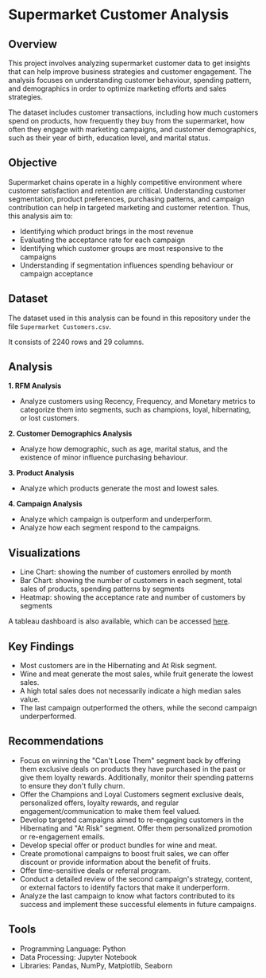 # Supermarket Customer Analysis
## Overview
This project involves analyzing supermarket customer data to get insights that can help improve business strategies and customer engagement. The analysis focuses on understanding customer behaviour, spending pattern, and demographics in order to optimize marketing efforts and sales strategies.

The dataset includes customer transactions, including how much customers spend on products, how frequently they buy from the supermarket, how often they engage with marketing campaigns, and customer demographics, such as their year of birth, education level, and marital status.

## Objective
Supermarket chains operate in a highly competitive environment where customer satisfaction and retention are critical. Understanding customer segmentation, product preferences, purchasing patterns, and campaign contribution can help in targeted marketing and customer retention. Thus, this analysis aim to:
- Identifying which product brings in the most revenue
- Evaluating the acceptance rate for each campaign
- Identifying which customer groups are most responsive to the campaigns
- Understanding if segmentation influences spending behaviour or campaign acceptance

## Dataset
The dataset used in this analysis can be found in this repository under the file `Supermarket Customers.csv`.

It consists of 2240 rows and 29 columns.

## Analysis
**1. RFM Analysis**
- Analyze customers using Recency, Frequency, and Monetary metrics to categorize them into segments, such as champions, loyal, hibernating, or lost customers.

**2. Customer Demographics Analysis**
- Analyze how demographic, such as age, marital status, and the existence of minor influence purchasing behaviour.

**3. Product Analysis**
- Analyze which products generate the most and lowest sales.

**4. Campaign Analysis**
- Analyze which campaign is outperform and underperform.
- Analyze how each segment respond to the campaigns.

## Visualizations
- Line Chart: showing the number of customers enrolled by month
- Bar Chart: showing the number of customers in each segment, total sales of products, spending patterns by segments
- Heatmap: showing the acceptance rate and number of customers by segments

A tableau dashboard is also available, which can be accessed [here](https://public.tableau.com/views/SupermarketCustomerFinal/Customer?:language=en-US&:sid=&:redirect=auth&:display_count=n&:origin=viz_share_link).

## Key Findings
- Most customers are in the Hibernating and At Risk segment.
- Wine and meat generate the most sales, while fruit generate the lowest sales.
- A high total sales does not necessarily indicate a high median sales value.
- The last campaign outperformed the others, while the second campaign underperformed.

## Recommendations
- Focus on winning the "Can't Lose Them" segment back by offering them exclusive deals on products they have purchased in the past or give them loyalty rewards. Additionally, monitor their spending patterns to ensure they don't fully churn.
- Offer the Champions and Loyal Customers segment exclusive deals, personalized offers, loyalty rewards, and regular engagement/communication to make them feel valued.
- Develop targeted campaigns aimed to re-engaging customers in the Hibernating and "At Risk" segment. Offer them personalized promotion or re-engagement emails.
- Develop special offer or product bundles for wine and meat.
- Create promotional campaigns to boost fruit sales, we can offer discount or provide information about the benefit of fruits.
- Offer time-sensitive deals or referral program.
- Conduct a detailed review of the second campaign's strategy, content, or external factors to identify factors that make it underperform.
- Analyze the last campaign to know what factors contributed to its success and implement these successful elements in future campaigns.


## Tools
- Programming Language: Python
- Data Processing: Jupyter Notebook
- Libraries: Pandas, NumPy, Matplotlib, Seaborn
